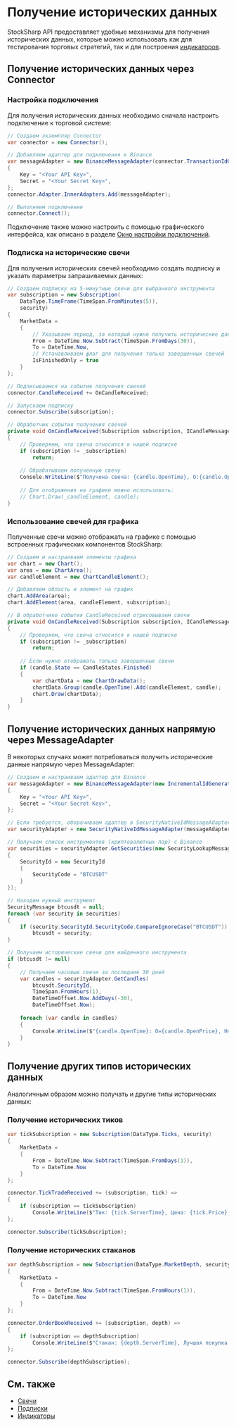 # Получение исторических данных

StockSharp API предоставляет удобные механизмы для получения исторических данных, которые можно использовать как для тестирования торговых стратегий, так и для построения [индикаторов](../indicators.md).

## Получение исторических данных через Connector

### Настройка подключения

Для получения исторических данных необходимо сначала настроить подключение к торговой системе:

```cs
// Создаем экземпляр Connector
var connector = new Connector();

// Добавляем адаптер для подключения к Binance
var messageAdapter = new BinanceMessageAdapter(connector.TransactionIdGenerator)
{
    Key = "<Your API Key>",
    Secret = "<Your Secret Key>",
};
connector.Adapter.InnerAdapters.Add(messageAdapter);

// Выполняем подключение
connector.Connect();
```

Подключение также можно настроить с помощью графического интерфейса, как описано в разделе [Окно настройки подключений](../graphical_user_interface/connection_settings_window.md).

### Подписка на исторические свечи

Для получения исторических свечей необходимо создать подписку и указать параметры запрашиваемых данных:

```cs
// Создаем подписку на 5-минутные свечи для выбранного инструмента
var subscription = new Subscription(
    DataType.TimeFrame(TimeSpan.FromMinutes(5)), 
    security)
{
    MarketData =
    {
        // Указываем период, за который нужно получить исторические данные
        From = DateTime.Now.Subtract(TimeSpan.FromDays(30)),
        To = DateTime.Now,
        // Устанавливаем флаг для получения только завершенных свечей
        IsFinishedOnly = true
    }
};

// Подписываемся на событие получения свечей
connector.CandleReceived += OnCandleReceived;

// Запускаем подписку
connector.Subscribe(subscription);

// Обработчик события получения свечей
private void OnCandleReceived(Subscription subscription, ICandleMessage candle)
{
    // Проверяем, что свеча относится к нашей подписке
    if (subscription != _subscription)
        return;
        
    // Обрабатываем полученную свечу
    Console.WriteLine($"Получена свеча: {candle.OpenTime}, O:{candle.OpenPrice}, H:{candle.HighPrice}, L:{candle.LowPrice}, C:{candle.ClosePrice}, V:{candle.TotalVolume}");
    
    // Для отображения на графике можно использовать:
    // Chart.Draw(_candleElement, candle);
}
```

### Использование свечей для графика

Полученные свечи можно отображать на графике с помощью встроенных графических компонентов StockSharp:

```cs
// Создаем и настраиваем элементы графика
var chart = new Chart();
var area = new ChartArea();
var candleElement = new ChartCandleElement();

// Добавляем область и элемент на график
chart.AddArea(area);
chart.AddElement(area, candleElement, subscription);

// В обработчике события CandleReceived отрисовываем свечи
private void OnCandleReceived(Subscription subscription, ICandleMessage candle)
{
    // Проверяем, что свеча относится к нашей подписке
    if (subscription != _subscription)
        return;
        
    // Если нужно отображать только завершенные свечи
    if (candle.State == CandleStates.Finished)
    {
        var chartData = new ChartDrawData();
        chartData.Group(candle.OpenTime).Add(candleElement, candle);
        chart.Draw(chartData);
    }
}
```

## Получение исторических данных напрямую через MessageAdapter

В некоторых случаях может потребоваться получить исторические данные напрямую через MessageAdapter:

```cs
// Создаем и настраиваем адаптер для Binance
var messageAdapter = new BinanceMessageAdapter(new IncrementalIdGenerator())
{
    Key = "<Your API Key>",
    Secret = "<Your Secret Key>",
};

// Если требуется, оборачиваем адаптер в SecurityNativeIdMessageAdapter
var securityAdapter = new SecurityNativeIdMessageAdapter(messageAdapter, new InMemoryNativeIdStorage());

// Получаем список инструментов (криптовалютных пар) с Binance
var securities = securityAdapter.GetSecurities(new SecurityLookupMessage
{
    SecurityId = new SecurityId
    {
        SecurityCode = "BTCUSDT"
    }
});

// Находим нужный инструмент
SecurityMessage btcusdt = null;
foreach (var security in securities)
{
    if (security.SecurityId.SecurityCode.CompareIgnoreCase("BTCUSDT"))
        btcusdt = security;
}

// Получаем исторические свечи для найденного инструмента
if (btcusdt != null)
{
    // Получаем часовые свечи за последние 30 дней
    var candles = securityAdapter.GetCandles(
        btcusdt.SecurityId, 
        TimeSpan.FromHours(1), 
        DateTimeOffset.Now.AddDays(-30), 
        DateTimeOffset.Now);
        
    foreach (var candle in candles)
    {
        Console.WriteLine($"{candle.OpenTime}: O={candle.OpenPrice}, H={candle.HighPrice}, L={candle.LowPrice}, C={candle.ClosePrice}, V={candle.TotalVolume}");
    }
}
```

## Получение других типов исторических данных

Аналогичным образом можно получать и другие типы исторических данных:

### Получение исторических тиков

```cs
var tickSubscription = new Subscription(DataType.Ticks, security)
{
    MarketData =
    {
        From = DateTime.Now.Subtract(TimeSpan.FromDays(1)),
        To = DateTime.Now
    }
};

connector.TickTradeReceived += (subscription, tick) =>
{
    if (subscription == tickSubscription)
        Console.WriteLine($"Тик: {tick.ServerTime}, Цена: {tick.Price}, Объем: {tick.Volume}");
};

connector.Subscribe(tickSubscription);
```

### Получение исторических стаканов

```cs
var depthSubscription = new Subscription(DataType.MarketDepth, security)
{
    MarketData =
    {
        From = DateTime.Now.Subtract(TimeSpan.FromHours(1)),
        To = DateTime.Now
    }
};

connector.OrderBookReceived += (subscription, depth) =>
{
    if (subscription == depthSubscription)
        Console.WriteLine($"Стакан: {depth.ServerTime}, Лучшая покупка: {depth.GetBestBid()?.Price}, Лучшая продажа: {depth.GetBestAsk()?.Price}");
};

connector.Subscribe(depthSubscription);
```

## См. также

- [Свечи](../candles.md)
- [Подписки](subscriptions.md)
- [Индикаторы](../indicators.md)